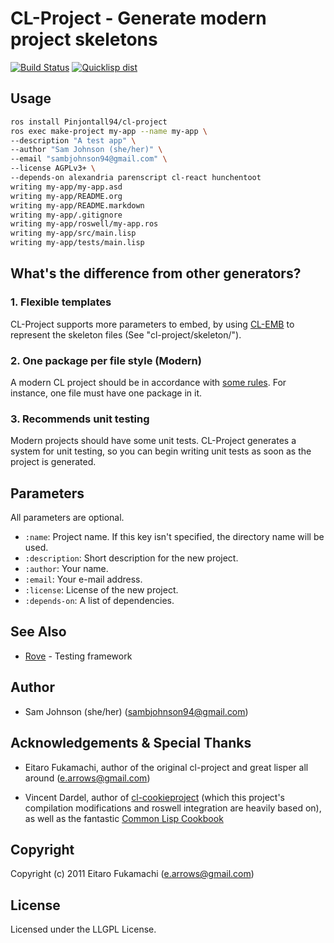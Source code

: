 # CL-Project - Generate modern project skeletons

[![Build Status](https://travis-ci.org/fukamachi/cl-project.svg?branch=master)](https://travis-ci.org/fukamachi/cl-project)
[![Quicklisp dist](http://quickdocs.org/badge/cl-project.svg)](http://quickdocs.org/cl-project/)

## Usage

```bash
ros install Pinjontall94/cl-project
ros exec make-project my-app --name my-app \
--description "A test app" \
--author "Sam Johnson (she/her)" \
--email "sambjohnson94@gmail.com" \
--license AGPLv3+ \
--depends-on alexandria parenscript cl-react hunchentoot
writing my-app/my-app.asd
writing my-app/README.org
writing my-app/README.markdown
writing my-app/.gitignore
writing my-app/roswell/my-app.ros
writing my-app/src/main.lisp
writing my-app/tests/main.lisp
```

## What's the difference from other generators?

### 1. Flexible templates

CL-Project supports more parameters to embed, by using [CL-EMB](http://common-lisp.net/project/cl-emb/) to represent the skeleton files (See "cl-project/skeleton/").

### 2. One package per file style (Modern)

A modern CL project should be in accordance with [some rules](http://labs.ariel-networks.com/cl-style-guide.html). For instance, one file must have one package in it.

### 3. Recommends unit testing

Modern projects should have some unit tests. CL-Project generates a system for unit testing, so you can begin writing unit tests as soon as the project is generated.

## Parameters

All parameters are optional.

* `:name`: Project name. If this key isn't specified, the directory name will be used.
* `:description`: Short description for the new project.
* `:author`: Your name.
* `:email`: Your e-mail address.
* `:license`: License of the new project.
* `:depends-on`: A list of dependencies.

## See Also
- [Rove](https://github.com/fukamachi/rove) - Testing framework

## Author

* Sam Johnson (she/her) (sambjohnson94@gmail.com)

## Acknowledgements & Special Thanks

* Eitaro Fukamachi, author of the original cl-project and great lisper all around (e.arrows@gmail.com)

* Vincent Dardel, author of [cl-cookieproject](https://github.com/vindarel/cl-cookieproject)
(which this project's compilation modifications and roswell integration are heavily based on),
as well as the fantastic [Common Lisp Cookbook](https://lispcookbook.github.io/cl-cookbook/)

## Copyright

Copyright (c) 2011 Eitaro Fukamachi (e.arrows@gmail.com)

## License

Licensed under the LLGPL License.
